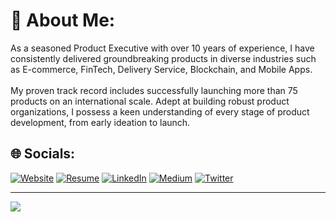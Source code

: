 # 💫 About Me:
As a seasoned Product Executive with over 10 years of experience, I have consistently delivered groundbreaking products in diverse industries such as E-commerce, FinTech, Delivery Service, Blockchain, and Mobile Apps.<br><br>My proven track record includes successfully launching more than 75 products on an international scale. Adept at building robust product organizations, I possess a keen understanding of every stage of product development, from early ideation to launch.


## 🌐 Socials:
[![Website](https://img.shields.io/badge/my_website-000?style=for-the-badge&logo=ko-fi&logoColor=white)](https://www.alpozkan.info?utm_source=github-profile&utm_medium=github-count&utm_campaign=github-readme&utm_id=github) 
[![Resume](https://img.shields.io/badge/my_resume-000?style=for-the-badge&logo=ko-fi&logoColor=white)](https://bit.ly/Resume-Alp-Ozkan) 
[![LinkedIn](https://img.shields.io/badge/linkedin-0A66C2?style=for-the-badge&logo=linkedin&logoColor=white)](https://linkedin.com/in/alpozkan) 
[![Medium](https://img.shields.io/badge/medium-000?style=for-the-badge&logo=medium&logoColor=white)](https://medium.com/@alpozkanm) 
[![Twitter](https://img.shields.io/badge/twitter-1DA1F2?style=for-the-badge&logo=twitter&logoColor=white)](https://twitter.com/Alpozkanm)

---
[![](https://visitcount.itsvg.in/api?id=alpozkanm&icon=1&color=12)](https://visitcount.itsvg.in)

